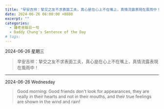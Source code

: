 ```yaml
---
title: "早安吉祥：摯交之友不求表面工夫，真心是在心上不在嘴上，真情流露表現在風雨中！ <br> Good morning: Good friends don't look for appearances, they are really in their hearts and not in their mouths, and their true feelings are shown in the wind and rain!"
date: 2024-06-26 06:00:00 +0800
excerpt: ""
categories:
  - 鍾老爸每日一句
  - Daddy Chung's Sentence of the Day
# tags:
---
```


2024-06-26 星期三

> 早安吉祥：摯交之友不求表面工夫，真心是在心上不在嘴上，真情流露表現在風雨中！

---

2024-06-26 Wednesday

> Good morning: Good friends don't look for appearances, they are really in their hearts and not in their mouths, and their true feelings are shown in the wind and rain!
